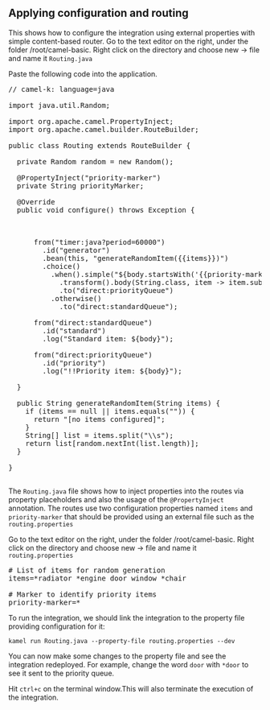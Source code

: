 ## Applying configuration and routing

This shows how to configure the integration using external properties with simple content-based router.
Go to the text editor on the right, under the folder /root/camel-basic. Right click on the directory and choose new -> file and name it `Routing.java`

Paste the following code into the application.

<pre class="file" data-filename="Routing.java" data-target="replace">
// camel-k: language=java

import java.util.Random;

import org.apache.camel.PropertyInject;
import org.apache.camel.builder.RouteBuilder;

public class Routing extends RouteBuilder {

  private Random random = new Random();

  @PropertyInject("priority-marker")
  private String priorityMarker;

  @Override
  public void configure() throws Exception {



      from("timer:java?period=60000")
        .id("generator")
        .bean(this, "generateRandomItem({{items}})")
        .choice()
          .when().simple("${body.startsWith('{{priority-marker}}')}")
            .transform().body(String.class, item -> item.substring(priorityMarker.length()))
            .to("direct:priorityQueue")
          .otherwise()
            .to("direct:standardQueue");

      from("direct:standardQueue")
        .id("standard")
        .log("Standard item: ${body}");

      from("direct:priorityQueue")
        .id("priority")
        .log("!!Priority item: ${body}");

  }

  public String generateRandomItem(String items) {
    if (items == null || items.equals("")) {
      return "[no items configured]";
    }
    String[] list = items.split("\\s");
    return list[random.nextInt(list.length)];
  }

}

</pre>

The `Routing.java` file shows how to inject properties into the routes via property placeholders and also the usage of the `@PropertyInject` annotation.
The routes use two configuration properties named `items` and `priority-marker` that should be provided using an external file such as the `routing.properties`

Go to the text editor on the right, under the folder /root/camel-basic. Right click on the directory and choose new -> file and name it `routing.properties`

<pre class="file" data-filename="routing.properties" data-target="replace">
# List of items for random generation
items=*radiator *engine door window *chair

# Marker to identify priority items
priority-marker=*
</pre>

To run the integration, we should link the integration to the property file providing configuration for it:

```
kamel run Routing.java --property-file routing.properties --dev
```


You can now make some changes to the property file and see the integration redeployed.
For example, change the word `door` with `*door` to see it sent to the priority queue.


Hit `ctrl+c` on the terminal window.This will also terminate the execution of the integration.
